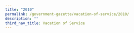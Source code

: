 ```yaml
---
title: "2010"
permalink: /government-gazette/vacation-of-service/2010/
description: ""
third_nav_title: Vacation of Service
---
```


